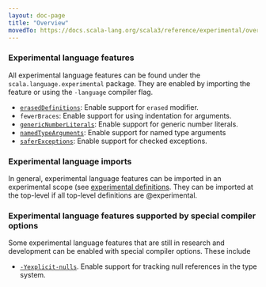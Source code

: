 ```yaml
---
layout: doc-page
title: "Overview"
movedTo: https://docs.scala-lang.org/scala3/reference/experimental/overview.html
---
```


### Experimental language features

All experimental language features can be found under the `scala.language.experimental` package.
They are enabled by importing the feature or using the `-language` compiler flag.

* [`erasedDefinitions`](./erased-defs.md): Enable support for `erased` modifier.
* `fewerBraces`: Enable support for using indentation for arguments.
* [`genericNumberLiterals`](./numeric-literals.md): Enable support for generic number literals.
* [`namedTypeArguments`](./named-typeargs.md): Enable support for named type arguments
* [`saferExceptions`](./canthrow.md): Enable support for checked exceptions.

### Experimental language imports

In general, experimental language features can be imported in an experimental scope (see [experimental definitions](../other-new-features/experimental-defs.md).
They can be imported at the top-level if all top-level definitions are @experimental.

### Experimental language features supported by special compiler options

Some experimental language features that are still in research and development can be enabled with special compiler options. These include

* [`-Yexplicit-nulls`](./explicit-nulls.md). Enable support for tracking null references in the type system.

